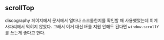 ## scrollTop

discography 페이지에서 문서에서 얼마나 스크롤한지를 확인할 때 사용했었는데 이게 사파리에서 먹히지 않았다. 그래서 이거 대신 IE를 지원 안해도 된다면 `window.scrollY` 를 쓰는게 좋다고 한다.